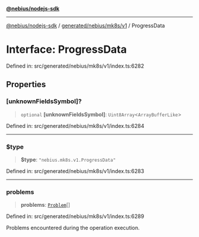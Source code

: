 [**@nebius/nodejs-sdk**](../../../../../README.md)

---

[@nebius/nodejs-sdk](../../../../../README.md) / [generated/nebius/mk8s/v1](../README.md) / ProgressData

# Interface: ProgressData

Defined in: src/generated/nebius/mk8s/v1/index.ts:6282

## Properties

### \[unknownFieldsSymbol\]?

> `optional` **\[unknownFieldsSymbol\]**: `Uint8Array`\<`ArrayBufferLike`\>

Defined in: src/generated/nebius/mk8s/v1/index.ts:6284

---

### $type

> **$type**: `"nebius.mk8s.v1.ProgressData"`

Defined in: src/generated/nebius/mk8s/v1/index.ts:6283

---

### problems

> **problems**: [`Problem`](Problem.md)[]

Defined in: src/generated/nebius/mk8s/v1/index.ts:6289

Problems encountered during the operation execution.
